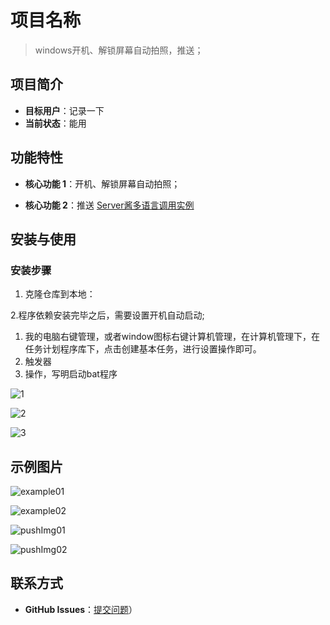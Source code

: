 # 项目名称

> windows开机、解锁屏幕自动拍照，推送；



## 项目简介

- **目标用户**：记录一下
- **当前状态**：能用

## 功能特性

- **核心功能 1**：开机、解锁屏幕自动拍照；

- **核心功能 2**：推送  [ Server酱多语言调用实例](https://github.com/easychen/serverchan-demo)

  

## 安装与使用

### 安装步骤

1. 克隆仓库到本地：

2.程序依赖安装完毕之后，需要设置开机自动启动;

1.  我的电脑右键管理，或者window图标右键计算机管理，在计算机管理下，在任务计划程序库下，点击创建基本任务，进行设置操作即可。 
2. 触发器
3. 操作，写明启动bat程序

![1](https://github.com/Orange-es/PowerOnPush/blob/main/README.assets/1748315755301.png)



![2](https://github.com/Orange-es/PowerOnPush/blob/main/README.assets/1748315847752.png)

![3](https://github.com/Orange-es/PowerOnPush/blob/main/README.assets/1748315896366.png)



## 示例图片

![example01](https://github.com/Orange-es/PowerOnPush/blob/main/README.assets/example01.jpg)



![example02](https://github.com/Orange-es/PowerOnPush/blob/main/README.assets/example02.png)



![pushImg01](https://github.com/Orange-es/PowerOnPush/blob/main/README.assets/pushImg01.jpg)



![pushImg02](https://github.com/Orange-es/PowerOnPush/blob/main/README.assets/pushImg02.jpg)

## 联系方式

- **GitHub Issues**：[提交问题](https://github.com/Orange-es/PowerOnPush/issues)）